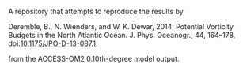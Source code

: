 A repository that attempts to reproduce the results by 

Deremble, B., N. Wienders, and W. K. Dewar, 2014: Potential Vorticity Budgets in the North Atlantic Ocean. J. Phys. Oceanogr., 44, 164–178, doi:[10.1175/JPO-D-13-087.1](https://doi.org/10.1175/JPO-D-13-087.1).

from the ACCESS-OM2 0.10th-degree model output.
